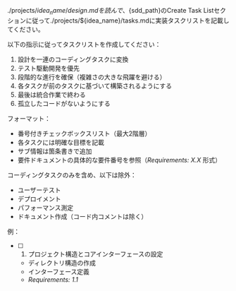 ./projects/${idea_name}/design.mdを読んで、${sdd_path}のCreate Task Listセクションに従って./projects/${idea_name}/tasks.mdに実装タスクリストを記載してください。

以下の指示に従ってタスクリストを作成してください：

1. 設計を一連のコーディングタスクに変換
2. テスト駆動開発を優先
3. 段階的な進行を確保（複雑さの大きな飛躍を避ける）
4. 各タスクが前のタスクに基づいて構築されるようにする
5. 最後は統合作業で終わる
6. 孤立したコードがないようにする

フォーマット：
- 番号付きチェックボックスリスト（最大2階層）
- 各タスクには明確な目標を記載
- サブ情報は箇条書きで追加
- 要件ドキュメントの具体的な要件番号を参照（_Requirements: X.X_ 形式）

コーディングタスクのみを含め、以下は除外：
- ユーザーテスト
- デプロイメント
- パフォーマンス測定
- ドキュメント作成（コード内コメントは除く）

例：
- [ ] 1. プロジェクト構造とコアインターフェースの設定
  - ディレクトリ構造の作成
  - インターフェース定義
  - _Requirements: 1.1_